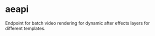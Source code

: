 # aeapi

Endpoint for batch video rendering for dynamic after effects layers for different templates.